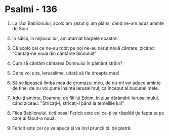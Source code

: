 # Psalmi - 136

1. La râul Babilonului, acolo am şezut şi am plâns, când ne-am adus aminte de Sion. 

2. În sălcii, în mijlocul lor, am atârnat harpele noastre. 

3. Că acolo cei ce ne-au robit pe noi ne-au cerut nouă cântare, zicând: "Cântaţi-ne nouă din cântările Sionului!" 

4. Cum să cântăm cântarea Domnului în pământ străin? 

5. De te voi uita, Ierusalime, uitată să fie dreapta mea! 

6. Să se lipească limba mea de grumazul meu, de nu-mi voi aduce aminte de tine, de nu voi pune înainte Ierusalimul, ca început al bucuriei mele. 

7. Adu-ţi aminte, Doamne, de fiii lui Edom, în ziua dărâmării Ierusalimului, când ziceau: "Stricaţi-l, stricaţi-l până la temeliile lui!" 

8. Fiica Babilonului, ticăloasa! Fericit este cel ce-ţi va răsplăti ţie fapta ta pe care ai făcut-o nouă. 

9. Fericit este cel ce va apuca şi va lovi pruncii tăi de piatră. 

